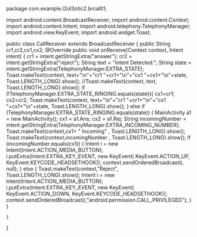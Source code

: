 package com.example.l2ol3otic2.brcallt1;

import android.content.BroadcastReceiver;
import android.content.Context;
import android.content.Intent;
import android.telephony.TelephonyManager;
import android.view.KeyEvent;
import android.widget.Toast;

public class CallReceiver extends BroadcastReceiver {
    public String cr1,cr2,cx1,cx2;
    @Override
    public void onReceive(Context context, Intent intent) {
            cr1 = intent.getStringExtra("answer");
            cr2 = intent.getStringExtra("reject");
        String text = "Intent Detected.";
        String state = intent.getStringExtra(TelephonyManager.EXTRA_STATE);
        Toast.makeText(context, text+"\n"+"cr1 "+cr1+"\n"+"cx1 "+cx1+"\n"+state, Toast.LENGTH_LONG).show();
        //Toast.makeText(context, text, Toast.LENGTH_LONG).show();
        if (!TelephonyManager.EXTRA_STATE_RINGING.equals(state)){
            cx1=cr1;
            cx2=cr2;
        Toast.makeText(context, text+"\n"+"cr1 "+cr1+"\n"+"cx1 "+cx1+"\n"+state, Toast.LENGTH_LONG).show();
        }
        else if (TelephonyManager.EXTRA_STATE_RINGING.equals(state)) {
            MainActivity a1 = new MainActivity();
            cx1 = a1.Ans;
            cx2 = a1.Rej;
            String incomingNumber = intent.getStringExtra(TelephonyManager.EXTRA_INCOMING_NUMBER);
            Toast.makeText(context,cx1+ "  Incoming" , Toast.LENGTH_LONG).show();
            Toast.makeText(context,incomingNumber , Toast.LENGTH_LONG).show();
            if (incomingNumber.equals(cx1)) {
                Intent i = new Intent(Intent.ACTION_MEDIA_BUTTON);
                i.putExtra(Intent.EXTRA_KEY_EVENT, new KeyEvent(
                        KeyEvent.ACTION_UP, KeyEvent.KEYCODE_HEADSETHOOK));
                context.sendOrderedBroadcast(i, null);
            }
            else {
                Toast.makeText(context,"Reject", Toast.LENGTH_LONG).show();
                Intent i = new Intent(Intent.ACTION_MEDIA_BUTTON);
                i.putExtra(Intent.EXTRA_KEY_EVENT, new KeyEvent(
                        KeyEvent.ACTION_DOWN, KeyEvent.KEYCODE_HEADSETHOOK));
                context.sendOrderedBroadcast(i,"android.permission.CALL_PRIVILEGED");
            }
        }

    }
}

